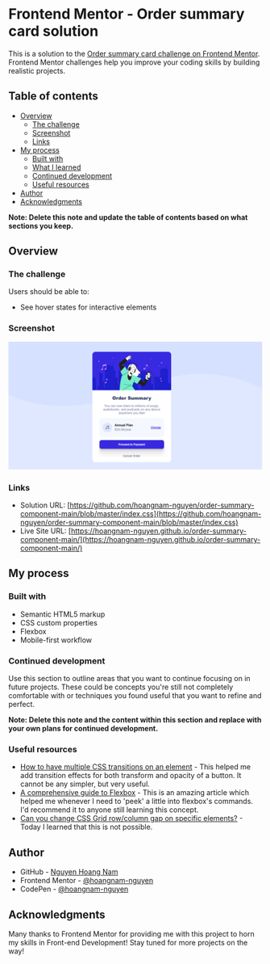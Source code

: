 # Frontend Mentor - Order summary card solution

This is a solution to the [Order summary card challenge on Frontend Mentor](https://www.frontendmentor.io/challenges/order-summary-component-QlPmajDUj). Frontend Mentor challenges help you improve your coding skills by building realistic projects. 

## Table of contents

- [Overview](#overview)
  - [The challenge](#the-challenge)
  - [Screenshot](#screenshot)
  - [Links](#links)
- [My process](#my-process)
  - [Built with](#built-with)
  - [What I learned](#what-i-learned)
  - [Continued development](#continued-development)
  - [Useful resources](#useful-resources)
- [Author](#author)
- [Acknowledgments](#acknowledgments)

**Note: Delete this note and update the table of contents based on what sections you keep.**

## Overview

### The challenge

Users should be able to:

- See hover states for interactive elements

### Screenshot

![](./images/screenshot.png)

### Links

- Solution URL: [https://github.com/hoangnam-nguyen/order-summary-component-main/blob/master/index.css](https://github.com/hoangnam-nguyen/order-summary-component-main/blob/master/index.css)
- Live Site URL: [https://hoangnam-nguyen.github.io/order-summary-component-main/](https://hoangnam-nguyen.github.io/order-summary-component-main/)

## My process

### Built with

- Semantic HTML5 markup
- CSS custom properties
- Flexbox
- Mobile-first workflow


### Continued development

Use this section to outline areas that you want to continue focusing on in future projects. These could be concepts you're still not completely comfortable with or techniques you found useful that you want to refine and perfect.

**Note: Delete this note and the content within this section and replace with your own plans for continued development.**

### Useful resources

- [How to have multiple CSS transitions on an element](https://stackoverflow.com/questions/7048313/how-to-have-multiple-css-transitions-on-an-element) - This helped me add transition effects for both transform and opacity of a button. It cannot be any simpler, but very useful.
- [A comprehensive guide to Flexbox](https://css-tricks.com/snippets/css/a-guide-to-flexbox/) - This is an amazing article which helped me whenever I need to 'peek' a little into flexbox's commands. I'd recommend it to anyone still learning this concept.
- [Can you change CSS Grid row/column gap on specific elements?](https://stackoverflow.com/questions/50531432/css-grid-row-column-gap-on-specific-elements) - Today I learned that this is not possible.


## Author

- GitHub - [Nguyen Hoang Nam](https://github.com/hoangnam-nguyen)
- Frontend Mentor - [@hoangnam-nguyen](https://www.frontendmentor.io/profile/hoangnam-nguyen)
- CodePen - [@hoangnam-nguyen](https://codepen.io/hoangnam-nguyen)


## Acknowledgments

Many thanks to Frontend Mentor for providing me with this project to horn my skills in Front-end Development! Stay tuned for more projects on the way!
